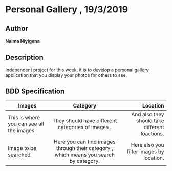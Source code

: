 # Personal Gallery , 19/3/2019
## Author
#### **Naima Niyigena**
## Description

Independent project for this week, it is to develop a personal gallery application that you display your photos for others to see.

## BDD Specification

| Images     | Category      | Location |
| ------------- |:-------------:| -----:|
| This is where you can see all the images.| They should have different categories of images .| And also they should take different loactions.|
| Image to be searched | Here you can find images through their category , which means you search by category. | Here also you filter images by location.|
